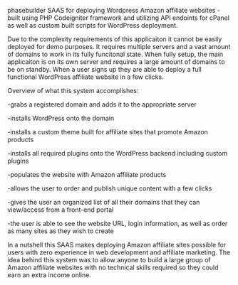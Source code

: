 phasebuilder
SAAS for deploying Wordpress Amazon affiliate websites - built using PHP Codeigniter framework and utilizing API endoints for cPanel as well as custom built scripts for WordPress deployment.

Due to the complexity requirements of this applicaiton it cannot be easily deployed for demo purposes. It requires multiple servers and a vast amount of domains to work in its fully funcitonal state. When fully setup, the main applicaiton is on its own server and requires a large amount of domains to be on standby. When a user signs up they are able to deploy a full functional WordPress affiliate website in a few clicks.

Overview of what this system accomplishes:

-grabs a registered domain and adds it to the appropriate server

-installs WordPress onto the domain

-installs a custom theme built for affiliate sites that promote Amazon products

-installs all required plugins onto the WordPress backend including custom plugins

-populates the website with Amazon affiliate products

-allows the user to order and publish unique content with a few clicks

-gives the user an organized list of all their domains that they can view/access from a front-end portal

-the user is able to see the website URL, login information, as well as order as many sites as they wish to create

In a nutshell this SAAS makes deploying Amazon affiliate sites possible for users with zero experience in web development and affiliate marketing. The idea behind this system was to allow anyone to build a large group of Amazon affiliate websites with no technical skills required so they could earn an extra income online.
